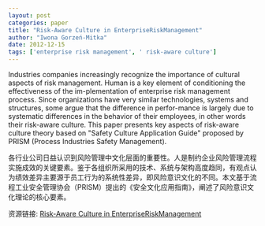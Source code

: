 ```yaml
---
layout: post
categories: paper
title: "Risk-Aware Culture in EnterpriseRiskManagement"
author: "Iwona Gorzeń-Mitka"
date: 2012-12-15
tags: ['enterprise risk management', ' risk-aware culture']
---
```


Industries companies increasingly recognize the importance of  cultural aspects of risk management. Human is a key element of conditioning the effectiveness of the im-plementation of enterprise risk management process.  Since organizations have very similar technologies, systems and structures, some argue that the difference in perfor-mance is largely due to systematic differences in the behavior of their employees, in other words their risk-aware culture. This paper presents  key aspects of risk-aware culture theory based on "Safety Culture Application Guide" proposed by  PRISM (Process Industries Safety Management).

各行业公司日益认识到风险管理中文化层面的重要性。人是制约企业风险管理流程实施成效的关键要素。鉴于各组织所采用的技术、系统与架构高度趋同，有观点认为绩效差异主要源于员工行为的系统性差异，即风险意识文化的不同。本文基于流程工业安全管理协会（PRISM）提出的《安全文化应用指南》，阐述了风险意识文化理论的核心要素。

资源链接: [Risk-Aware Culture in EnterpriseRiskManagement](https://papers.ssrn.com/sol3/papers.cfm?abstract_id=2189509)
